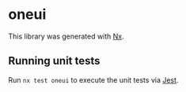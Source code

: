 # oneui

This library was generated with [Nx](https://nx.dev).

## Running unit tests

Run `nx test oneui` to execute the unit tests via [Jest](https://jestjs.io).
